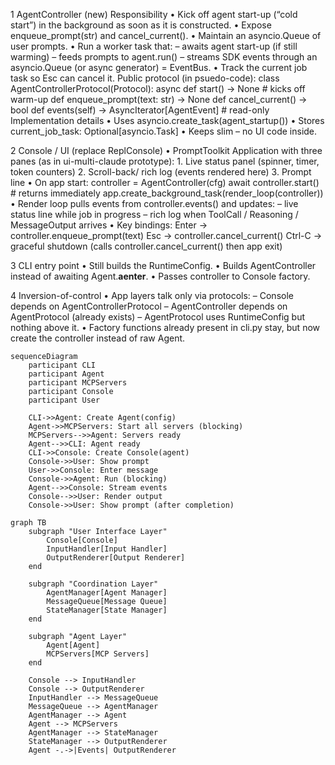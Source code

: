 1 AgentController (new) Responsibility
• Kick off agent start-up (“cold start”) in the background as soon as it is constructed.
• Expose enqueue_prompt(str) and cancel_current().
• Maintain an asyncio.Queue of user prompts.
• Run a worker task that: – awaits agent start-up (if still warming) – feeds prompts to agent.run() – streams SDK events through an
asyncio.Queue (or async generator) = EventBus.
• Track the current job task so Esc can cancel it.
Public protocol (in psuedo-code): class AgentControllerProtocol(Protocol): async def start() -> None # kicks off warm-up def enqueue_prompt(text: str) -> None def
cancel_current() -> bool def events(self) -> AsyncIterator[AgentEvent] # read-only
Implementation details
• Uses asyncio.create_task(agent_startup())
• Stores current_job_task: Optional[asyncio.Task]
• Keeps slim – no UI code inside.

2 Console / UI (replace ReplConsole)
• PromptToolkit Application with three panes (as in ui-multi-claude prototype): 1. Live status panel (spinner, timer, token counters) 2. Scroll-back/ rich log (events rendered here) 3. Prompt line
• On app start: controller = AgentController(cfg) await controller.start() # returns immediately app.create_background_task(render_loop(controller))
• Render loop pulls events from controller.events() and updates: – live status line while job in progress – rich log when ToolCall / Reasoning / MessageOutput arrives
• Key bindings: Enter → controller.enqueue_prompt(text) Esc → controller.cancel_current() Ctrl-C → graceful shutdown (calls
controller.cancel_current() then app exit)

3 CLI entry point
• Still builds the RuntimeConfig.
• Builds AgentController instead of awaiting Agent.**aenter**.
• Passes controller to Console factory.

4 Inversion-of-control
• App layers talk only via protocols: – Console depends on AgentControllerProtocol – AgentController depends on AgentProtocol (already exists) – AgentProtocol uses RuntimeConfig but nothing above it.
• Factory functions already present in cli.py stay, but now create the controller instead of raw Agent.

```mermaid
sequenceDiagram
    participant CLI
    participant Agent
    participant MCPServers
    participant Console
    participant User

    CLI->>Agent: Create Agent(config)
    Agent->>MCPServers: Start all servers (blocking)
    MCPServers-->>Agent: Servers ready
    Agent-->>CLI: Agent ready
    CLI->>Console: Create Console(agent)
    Console->>User: Show prompt
    User->>Console: Enter message
    Console->>Agent: Run (blocking)
    Agent-->>Console: Stream events
    Console-->>User: Render output
    Console->>User: Show prompt (after completion)
```

```mermaid
graph TB
    subgraph "User Interface Layer"
        Console[Console]
        InputHandler[Input Handler]
        OutputRenderer[Output Renderer]
    end

    subgraph "Coordination Layer"
        AgentManager[Agent Manager]
        MessageQueue[Message Queue]
        StateManager[State Manager]
    end

    subgraph "Agent Layer"
        Agent[Agent]
        MCPServers[MCP Servers]
    end

    Console --> InputHandler
    Console --> OutputRenderer
    InputHandler --> MessageQueue
    MessageQueue --> AgentManager
    AgentManager --> Agent
    Agent --> MCPServers
    AgentManager --> StateManager
    StateManager --> OutputRenderer
    Agent -.->|Events| OutputRenderer
```

